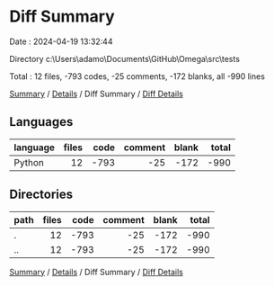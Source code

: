 # Diff Summary

Date : 2024-04-19 13:32:44

Directory c:\\Users\\adamo\\Documents\\GitHub\\Omega\\src\\tests

Total : 12 files,  -793 codes, -25 comments, -172 blanks, all -990 lines

[Summary](results.md) / [Details](details.md) / Diff Summary / [Diff Details](diff-details.md)

## Languages
| language | files | code | comment | blank | total |
| :--- | ---: | ---: | ---: | ---: | ---: |
| Python | 12 | -793 | -25 | -172 | -990 |

## Directories
| path | files | code | comment | blank | total |
| :--- | ---: | ---: | ---: | ---: | ---: |
| . | 12 | -793 | -25 | -172 | -990 |
| .. | 12 | -793 | -25 | -172 | -990 |

[Summary](results.md) / [Details](details.md) / Diff Summary / [Diff Details](diff-details.md)
